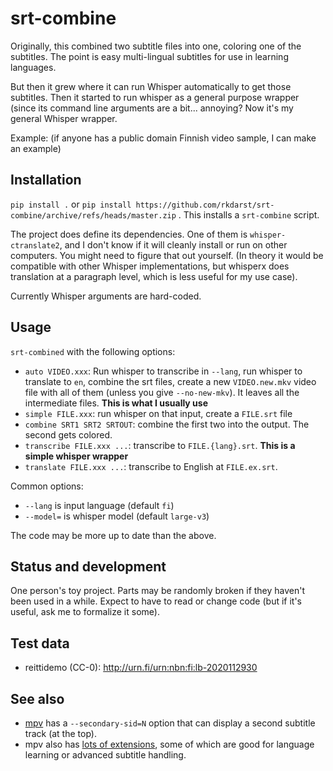 # srt-combine

Originally, this combined two subtitle files into one, coloring one of
the subtitles.  The point is easy multi-lingual subtitles for use in
learning languages.

But then it grew where it can run Whisper automatically to get those
subtitles.  Then it started to run whisper as a general purpose
wrapper (since its command line arguments are a bit... annoying?  Now
it's my general Whisper wrapper.

Example: (if anyone has a public domain Finnish video sample, I can
make an example)



## Installation

`pip install .` or `pip install
https://github.com/rkdarst/srt-combine/archive/refs/heads/master.zip`
.  This installs a `srt-combine` script.

The project does define its dependencies.  One of them is
`whisper-ctranslate2`, and I don't know if it will cleanly install or
run on other computers.  You might need to figure that out yourself.
(In theory it would be compatible with other Whisper implementations,
but whisperx does translation at a paragraph level, which is less
useful for my use case).

Currently Whisper arguments are hard-coded.



## Usage

`srt-combined` with the following options:

* `auto VIDEO.xxx`: Run whisper to transcribe in `--lang`, run whisper
  to translate to `en`, combine the srt files, create a new
  `VIDEO.new.mkv` video file with all of them (unless you give
  `--no-new-mkv`).  It leaves all the intermediate files.  **This is
  what I usually use**
* `simple FILE.xxx`: run whisper on that input, create a `FILE.srt` file
* `combine SRT1 SRT2 SRTOUT`: combine the first two into the output.
  The second gets colored.
* `transcribe FILE.xxx ...`: transcribe to `FILE.{lang}.srt`.  **This
  is a simple whisper wrapper**
* `translate FILE.xxx ...`: transcribe to English at `FILE.ex.srt`.

Common options:
* `--lang` is input language (default `fi`)
* `--model=` is whisper model (default `large-v3`)

The code may be more up to date than the above.



## Status and development

One person's toy project.  Parts may be randomly broken if they
haven't been used in a while.  Expect to have to read or change code
(but if it's useful, ask me to formalize it some).


## Test data

* reittidemo (CC-0): http://urn.fi/urn:nbn:fi:lb-2020112930


## See also

* [mpv](https://mpv.io/) has a `--secondary-sid=N` option that can display a
  second subtitle track (at the top).
* mpv also has [lots of
  extensions](https://github.com/stax76/awesome-mpv), some of which
  are good for language learning or advanced subtitle handling.
